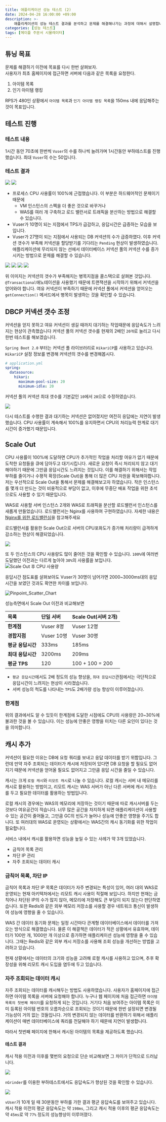 ```yaml
---
title: 애플리케이션 성능 테스트 (2)
date: 2024-04-28 16:00:00 +09:00
description: >-
    애플리케이션의 성능 테스트 결과를 분석하고 문제를 해결해나가는 과정에 대해서 설명합니다.
categories: [성능 테스트]
tags: [메이플 주문서 시뮬레이터]
---
```


## 튜닝 목표
문제를 해결하기 이전에 목표를 다시 한번 살펴보자.<br>
사용자가 최초 홈페이지에 접근하면 서버에 다음과 같은 목록을 요청한다.

1. 아이템 목록
2. 인기 아이템 랭킹

RPS가 480인 상황에서 `아이템 목록`과 `인기 아이템 랭킹 목록`을 150ms 내에 응답해주는 것이 목표입니다.

## 테스트 진행
### 테스트 내용
1시간 동안 70초에 한번씩 `Vuser`의 수를 하나씩 늘려가며 1시간동안 부하테스트를 진행했습니다. 최대 `Vuser`의 수는 50입니다.

### 테스트 결과
![](https://github.com/mynameisjaehoon/mynameisjaehoon.github.io/assets/76734067/c0a022e6-ad67-4046-9429-83f50d77818e)
![](https://github.com/mynameisjaehoon/mynameisjaehoon.github.io/assets/76734067/5bd86d92-289e-4df6-9d56-db617efb9c9b)

- 프로세스 CPU 사용률이 100%에 근접했습니다. 이 부분은 하드웨어적인 문제이기 때문에 
  - VM 인스턴스의 스펙을 더 좋은 것으로 바꾸거나 
  - WAS를 여러 개 구축하고 로드 밸런서로 트래픽을 분산하는 방법으로 해결할 수 있습니다.
- Vuser가 10명이 되는 지점에서 TPS가 급감하고, 응답시간은 급증하는 모습을 보입니다.
- Vuser가 27명이 되는 지점에서 사용되는 DB 커넥션의 수가 급증하였다. 이후 커넥션 갯수가 부족해 커넥션을 할당받기를 기다리는 `Pending` 현상이 발생하였습니다. 애플리케이션에 무리되지 않는 선에서 데이터베이스 커넥션 풀의 커넥션 수를 증가시키는 방법으로 문제를 해결할 수 있습니다.

![](https://github.com/mynameisjaehoon/mynameisjaehoon.github.io/assets/76734067/d105baf1-1df5-484d-82d7-416acffe257a)
![](https://github.com/mynameisjaehoon/mynameisjaehoon.github.io/assets/76734067/d1b4bc5c-69d5-4119-a9a7-5e882c62e7aa)
![](https://github.com/mynameisjaehoon/mynameisjaehoon.github.io/assets/76734067/4d5bfb38-3407-470d-9a50-7c58d9e8c7c0)
![](https://github.com/mynameisjaehoon/mynameisjaehoon.github.io/assets/76734067/6379d568-5bb8-4d75-8758-7d326029cf09)

위 이미지는 커넥션의 갯수가 부족해지는 병목지점을 콜스택으로 살펴본 것입니다.
`@Transactional`애노테이션을 사용했기 때문에 트랜잭션을 시작하기 위해서 커넥션을 얻어와야 합니다. 여유 커넥션이 부족하기 때문에 커넥션 풀에서 커넥션을 얻어오는 `getConnection()` 메서드에서 병목이 발생하는 것을 확인할 수 있습니다.

## DBCP 커넥션 갯수 조정
커넥션을 얻지 못하고 여유 커넥션이 생길 때까지 대기하는 작업때문에 응답속도가 느려지는 현상이 관측했습니다
커넥션 풀의 커넥션 갯수를 현재의 2배인 `20개`로 늘리고 다시 한번 테스트를 해보겠습니다.

`Spring Boot 2.0` 부터는 커넥션 풀 라이브러리로 `HikariCP`를 사용하고 있습니다. `HikariCP` 설정 정보를 변경해 커넥션의 갯수를 변경해봅시다.

```yml
# application.yml
spring:
  datasource:
    hikari:
      maximum-pool-size: 20
      minimum-idle: 20
```
커넥션 풀의 커넥션 최대 갯수를 기본값인 `10`에서 `20`으로 수정하였습니다.

![](https://github.com/mynameisjaehoon/mynameisjaehoon.github.io/assets/76734067/a22459f7-4e49-4683-9528-403d4a84f17e)

다시 테스트를 수행한 결과 대기하는 커넥션은 없어졌지만 여전히 응답에는 지연이 발생했습니다. CPU 사용률이 계속해서 100%를 유지하면서 CPU의 처리능력 한계로 대기시간이 증가했기 때문입니다.

## Scale Out
CPU 사용률이 100%에 도달하면 CPU가 추가적인 작업을 처리할 여유가 없기 때문에 도착한 요청들을 큐에 담아두고 대기시킵니다. 새로운 요청이 즉시 처리되지 않고 대기해야하기 때문에 그만큼 응답시간도 느려지는 것입니다. 이를 해결하기 위해서는 작업 부하를 줄이거나 수평적 확장(Scale Out)을 통해 더 많은 CPU 자원을 확보해야합니다. 저는 우선적으로 Scale Out을 통해서 문제를 해결해보고자 하였습니다. 작은 인스턴스를 몇개 더 만드는 것이 비용적으로 부담이 없고, 이후에 무중단 배포 작업을 위한 초석으로도 사용할 수 있기 때문입니다.

WAS로 사용할 서버 인스턴스 2개와 WAS로 트래픽을 분산할 로드밸런서 인스턴스를 새롭게 만들었습니다. 로드밸런서는 Nginx를 사용하여 구현하였습니다. 자세한 내용은 [Nginx를 위한 로드밸런싱](https://mynameisjaehoon.github.io/posts/Nginx%EB%A5%BC-%EC%9C%84%ED%95%9C-%EB%A1%9C%EB%93%9C%EB%B0%B8%EB%9F%B0%EC%8B%B1/)을 참고해주세요

로드밸런서를 활용한 Scale Out으로 서버의 CPU포화도가 증가해 처리량이 급격하게 감소하는 현상이 해결되었습니다.

![](https://github.com/mynameisjaehoon/mynameisjaehoon.github.io/assets/76734067/1945833c-7b96-4f2a-9d2a-cb8eff035b34)

또 두 인스턴스의 CPU 사용량도 많이 줄어든 것을 확인할 수 있습니다. `100%`에 여러번 도달했던 이전과는 다르게 높아야 `30%`의 사용률을 보입니다.
![Scale Out 후 CPU 사용량](https://github.com/mynameisjaehoon/mynameisjaehoon.github.io/assets/76734067/f7404c2a-b65e-4056-9fd8-005ae5cbd119)

응답시간 점도표를 살펴보아도 Vuser가 30명이 넘어가면 2000~3000ms대의 응답시간을 보였던 것과도 확연한 차이를 보입니다. 

![Pinpoint_Scatter_Chart](https://github.com/mynameisjaehoon/mynameisjaehoon.github.io/assets/76734067/395e2059-9383-4026-8828-5384a4840e95)

성능측면에서 Scale Out 이전과 비교해보면

|목록|단일 서버|Scale Out(서버 2개)|
| :----------- | :-------- | :------------------- |
| **한계점**      | Vuser 8명 | Vuser 12명 |
| **경합지점**     | Vuser 10명 | Vuser 30명 |
| **평균 응답시간** | 333ms | 185ms |
| **최대 응답시간** | 3200ms | 209ms |
| **평균 TPS**   | 120 | 100 + 100 = 200 |

- `평균 응답시간`에서도 2배 정도의 성능 향상을, `최대 응답시간`관점에서는 극단적으로 응답시간이 느려지는 현상이 사라졌습니다.
- 서버 성능의 척도를 나타내는 `TPS`도 2배가량 성능 향상이 이루어졌습니다.

### 한계점
위의 결과에서도 알 수 있듯이 한계점에 도달한 시점에도 CPU의 사용량은 20~30%에 불과한 것을 볼 수 있습니다. 이는 성능에 안좋은 영향을 미치는 다른 요인이 있다는 것을 의미합니다.

## 캐시 추가
커넥션이 필요한 이유는 DB에 요청 쿼리를 보내고 응답 데이터를 받기 위함입니다. 그런데 만약 자주 조회되는 데이터가 캐시에 저장되어 있다면 DB 요청을 할 필요도 없어지기 때문에 커넥션을 얻어올 필요도 없어지고 그만큼 응답 시간을 줄일 수 있습니다.

캐시는 크게 `로컬 캐시`와 `리모트 캐시`로 나눌 수 있습니다. 로컬 캐시는 서버 내 메모리를 캐시로 활용하는 방법이고, 리모트 캐시는 WAS 서버가 아닌 다른 서버에 캐시 저장소를 두고 필요한 데이터를 활용하는 방법입니다.

로컬 캐시의 경우에는 WAS의 메모리에 저장하는 것이기 때문에 따로 캐시서버를 두는 것보다 여유공간이 적습니다. 너무 많은 공간을 차지하게 되면 애플리케이션이 사용할 수 있는 공간이 줄어들고, 그만큼 GC의 빈도가 늘어나 성능에 안좋은 영향을 주기도 합니다. 또 여러대의 WAS로 운영되는 상황에서는 WAS간의 캐시 동기화를 위한 작업이 필요합니다.

서비스 내에서 캐시를 활용하면 성능을 높일 수 있는 사례가 약 3개 있었습니다.

- 금칙어 목록 관리
- 차단 IP 관리
- 자주 조회되는 데이터 캐시

### 금칙어 목록, 차단 IP

금칙어 목록과 차단 IP 목록은 데이터가 자주 변경되는 특성이 있어, 여러 대의 WAS로 운영되는 현재 아키텍처에서는 리모트 캐시 사용이 적절해 보입니다. 하지만 현재는 금칙어나 차단된 IP의 수가 많지 않아, 메모리에 저장해도 큰 부담이 되지 않는다 판단하였습니다. 또한 Redis와 같은 외부 메모리 저장소를 사용할 경우 네트워크 통신이 발생하여 성능에 영향을 줄 수 있습니다.

WAS 간 데이터 동기화 문제는 일정 시간마다 관계형 데이터베이스에서 데이터를 가져오는 방식으로 해결했습니다. 물론 이 해결책은 데이터가 적은 상황에서 유효하며, 데이터가 100만 개, 1000만 개 이상으로 증가하면 애플리케이션 성능에 영향을 줄 수 있습니다. 그때는 Redis와 같은 외부 캐시 저장소를 사용해 조회 성능을 개선하는 방법을 고려하고 있습니다.

현재 상황에서는 데이터의 크기와 성능을 고려해 로컬 캐시를 사용하고 있으며, 추후 확장성을 위해 리모트 캐시 도입을 염두에 두고 있습니다.

### 자주 조회되는 데이터 캐시

자주 조회되는 데이터를 캐시해두는 방법도 사용하였습니다. 사용자가 홈페이지에 접근하면 아이템 목록을 서버에 요청해야 합니다. 누구나 웹 페이지에 처음 접근하면 `아이템 목록의 첫번째 페이지`를 요청하게 되는 것입니다. 거기다 처음 보여주는 아이템 목록은 이미 등록된 아이템 번호의 오름차순으로 조회되는 것이기 때문에 한번 설정되면 변경될 가능성이 거의 없는 것들입니다. 거의 변경되지 않는 데이터를 반환하기 위해서 애플리케이션이 매번 데이터베이스에 쿼리를 전달해야 하기 때문에 지연이 발생합니다. 

따라서 첫번째 페이지에 한해서 캐시된 아이템의 목록을 제공하도록 했습니다.

#### 테스트 결과

캐시 적용 이전과 이후를 몇번의 요청으로 단순 비교해보면 그 차이가 단적으로 드러납니다.

![](https://github.com/user-attachments/assets/195a8fbd-b9ff-4427-a14c-93fb41c2e6c7)

`nGrinder`를 이용한 부하테스트에서도 응답속도가 향상된 것을 확인할 수 있습니다.

![](https://github.com/user-attachments/assets/5788da3f-8560-4c2a-aa2f-90c9943cfafd)

`vUser`가 10개 일 때 30분동안 부하를 가한 결과 평균 응답속도를 보여주고 있습니다. 캐시 적용 이전의 평균 응답속도는 약 `198ms`, 그리고 캐시 적용 이후의 평균 응답속도는 약 `45ms`로 약 `77%` 정도의 성능향상이 이루어졌다.
